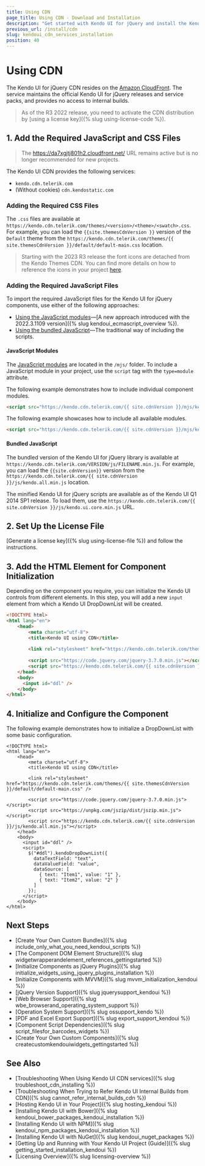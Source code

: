 ```yaml
---
title: Using CDN
page_title: Using CDN - Download and Installation 
description: "Get started with Kendo UI for jQuery and install the Kendo UI components by using the Kendo UI CDN services."
previous_url: /install/cdn
slug: kendoui_cdn_services_installation
position: 40
---
```


# Using CDN

The Kendo UI for jQuery CDN resides on the [Amazon CloudFront](https://aws.amazon.com/cloudfront/). The service maintains the official Kendo UI for jQuery releases and service packs, and provides no access to internal builds. 

> As of the R3 2022 release, you need to activate the CDN distribution by [using a license key]({% slug using-license-code %}).

## 1. Add the Required JavaScript and CSS Files

> The https://da7xgjtj801h2.cloudfront.net/ URL remains active but is no longer recommended for new projects.

The Kendo UI CDN provides the following services: 

* `kendo.cdn.telerik.com`
* (Without cookies) `cdn.kendostatic.com`

### Adding the Required CSS Files

The `.css` files are available at `https://kendo.cdn.telerik.com/themes/<version>/<theme>/<swatch>.css`. For example, you can load the `{{site.themesCdnVersion }}` version of the `Default` theme  from the `https://kendo.cdn.telerik.com/themes/{{ site.themesCdnVersion }}/default/default-main.css` location.

> Starting with the 2023 R3 release the font icons are detached from the Kendo Themes CDN. You can find more details on how to reference the icons in your project [here](https://www.telerik.com/design-system/docs/foundation/iconography/font-icons/#usage).

### Adding the Required JavaScript Files

To import the required JavaScript files for the Kendo UI for jQuery components, use either of the following approaches:

 - [Using the JavaScript modules](#javascript-modules)—[A new approach introduced with the 2022.3.1109 version]({% slug kendoui_ecmascript_overview %}).
 - [Using the bundled JavaScript](#bundled-javascript)—The traditional way of including the scripts.

#### JavaScript Modules

The [JavaScript modules](https://developer.mozilla.org/en-US/docs/Web/JavaScript/Guide/Modules) are located in the `/mjs/` folder. To include a JavaScript module in your project, use the `script` tag with the `type=module` attribute.

The following example demonstrates how to include individual component modules. 

```html
<script src="https://kendo.cdn.telerik.com/{{ site.cdnVersion }}/mjs/kendo.grid.js" type="module"></script> <!-- Include the Grid module. The rest of the dependencies required by the Grid will be loaded automatically. -->
```

The following example showcases how to include all available modules.

```html
<script src="https://kendo.cdn.telerik.com/{{ site.cdnVersion }}/mjs/kendo.all.js" type="module"></script> <!-- Include all Kendo UI modules. -->
```

#### Bundled JavaScript

The bundled version of the Kendo UI for jQuery library is available at `https://kendo.cdn.telerik.com/VERSION/js/FILENAME.min.js`. For example, you can load the `{{site.cdnVersion}}` version from the `https://kendo.cdn.telerik.com/{{ site.cdnVersion }}/js/kendo.all.min.js` location.

The minified Kendo UI for jQuery scripts are available as of the Kendo UI Q1 2014 SP1 release. To load them, use the `https://kendo.cdn.telerik.com/{{ site.cdnVersion }}/js/kendo.ui.core.min.js` URL.

## 2. Set Up the License File

[Generate a license key]({% slug using-license-file %}) and follow the instructions.

## 3. Add the HTML Element for Component Initialization

Depending on the component you require, you can initialize the Kendo UI controls from different elements. In this step, you will add a new `input` element from which a Kendo UI DropDownList will be created. 


```html
<!DOCTYPE html>
<html lang="en">
    <head>
        <meta charset="utf-8">
        <title>Kendo UI using CDN</title>
        
        <link rel="stylesheet" href="https://kendo.cdn.telerik.com/themes/{{ site.themesCdnVersion }}/default/default-main.css" />
        
        <script src="https://code.jquery.com/jquery-3.7.0.min.js"></script>
        <script src="https://kendo.cdn.telerik.com/{{ site.cdnVersion }}/js/kendo.all.min.js"></script>
    </head>
    <body>
      <input id="ddl" />	  
    </body>
</html>
```

## 4. Initialize and Configure the Component

The following example demonstrates how to initialize a DropDownList with some basic configuration.

```dojo
<!DOCTYPE html>
<html lang="en">
    <head>
        <meta charset="utf-8">
        <title>Kendo UI using CDN</title>

        <link rel="stylesheet" href="https://kendo.cdn.telerik.com/themes/{{ site.themesCdnVersion }}/default/default-main.css" />

        <script src="https://code.jquery.com/jquery-3.7.0.min.js"></script>
        <script src="https://unpkg.com/jszip/dist/jszip.min.js"></script>
        <script src="https://kendo.cdn.telerik.com/{{ site.cdnVersion }}/js/kendo.all.min.js"></script>
    </head>
    <body>
      <input id="ddl" />
      <script>
	    $("#ddl").kendoDropDownList({
          dataTextField: "text",
          dataValueField: "value",
          dataSource: [
            { text: "Item1", value: "1" },
            { text: "Item2", value: "2" }
          ]
        });
	  </script>	  
    </body>
</html>
```


## Next Steps

* [Create Your Own Custom Bundles]({% slug include_only_what_you_need_kendoui_scripts %})
* [The Component DOM Element Structure]({% slug widgetwrapperandelement_references_gettingstarted %})
* [Initialize Components as jQuery Plugins]({% slug initialize_widgets_using_jquery_plugins_installation %})
* [Initialize Components with MVVM]({% slug mvvm_initialization_kendoui %})
* [jQuery Version Support]({% slug jquerysupport_kendoui %})
* [Web Browser Support]({% slug wbe_browserand_operating_system_support %})
* [Operation System Support]({% slug ossupport_kendo %})
* [PDF and Excel Export Support]({% slug export_support_kendoui %})
* [Component Script Dependencies]({% slug script_filesfor_barcodes_widgets %})
* [Create Your Own Custom Components]({% slug createcustomkendouiwidgets_gettingstarted %})

## See Also

* [Troubleshooting When Using Kendo UI CDN services]({% slug troubleshoot_cdn_installing %})
* [Troubleshooting When Trying to Refer Kendo UI Internal Builds from CDN]({% slug cannot_refer_internal_builds_cdn %})
* [Hosting Kendo UI in Your Project]({% slug hosting_kendoui %})
* [Installing Kendo UI with Bower]({% slug kendoui_bower_packages_kendoui_installation %})
* [Installing Kendo UI with NPM]({% slug kendoui_npm_packages_kendoui_installation %})
* [Installing Kendo UI with NuGet]({% slug kendoui_nuget_packages %})
* [Getting Up and Running with Your Kendo UI Project (Guide)]({% slug getting_started_installation_kendoui %})
* [Licensing Overview]({% slug licensing-overview %})
